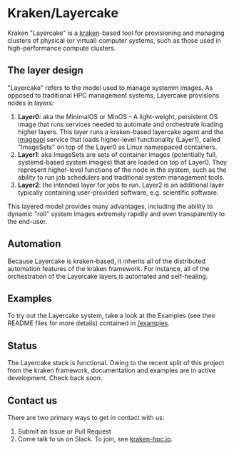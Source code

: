 # Kraken/Layercake

Kraken "Layercake" is a [kraken](https://github.com/kraken-hpc/kraken)-based tool for provisioning and managing clusters of physical (or virtual) computer 
systems, such as those used in high-performance compute clusters.

## The layer design
"Layercake" refers to the model used to manage systemm images.  As opposed to traditional HPC management systems, Layercake provisions nodes in layers:

1) **Layer0**: aka the MinimalOS or MinOS - A light-weight, persistent OS image that runs services needed to automate and orchestrate loading higher layers.  This layer runs a kraken-based layercake agent and the [imageapi](https://github.com/kraken-hpc/imageapi) service that loads higher-level functionality (Layer1), called "ImageSets" on top of the Layer0 as Linux namespaced containers.
2) **Layer1**: aka ImageSets are sets of container images (potentially full, systemd-based system images) that are loaded on top of Layer0.  They represent higher-level functions of the node in the system, such as the ability to run job schedulers and traditional system management tools.
3) **Layer2**: the intended layer for jobs to run.  Layer2 is an additional layer typically containing user-provided software, e.g. scientific software.  

This layered model provides many advantages, including the ability to dynamic "roll" system images extremely rapidly and even transparently to the end-user.

## Automation

Because Layercake is kraken-based, it inherits all of the distributed automation features of the kraken framework.  For instance, all of the orchestration of the Layercake layers is automated and self-healing.

## Examples

To try out the Layercake system, take a look at the Examples (see their README files for more details) contained in [/examples](/examples).

## Status

The Layercake stack is functional.  Owing to the recent split of this project from the kraken framework, documentation and examples are in active development.  Check back soon.

## Contact us

There are two primary ways to get in contact with us:
1. Submit an Issue or Pull Request
2. Come talk to us on Slack. To join, see [kraken-hpc.io](http://kraken-hpc.io).
